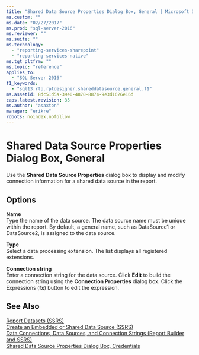 ```yaml
---
title: "Shared Data Source Properties Dialog Box, General | Microsoft Docs"
ms.custom: ""
ms.date: "02/27/2017"
ms.prod: "sql-server-2016"
ms.reviewer: ""
ms.suite: ""
ms.technology: 
  - "reporting-services-sharepoint"
  - "reporting-services-native"
ms.tgt_pltfrm: ""
ms.topic: "reference"
applies_to: 
  - "SQL Server 2016"
f1_keywords: 
  - "sql13.rtp.rptdesigner.shareddatasource.general.f1"
ms.assetid: 8dc51d5a-39e0-4870-8874-9e3d1626e16d
caps.latest.revision: 35
ms.author: "asaxton"
manager: "erikre"
robots: noindex,nofollow
---
```

# Shared Data Source Properties Dialog Box, General
  Use the **Shared Data Source Properties** dialog box to display and modify connection information for a shared data source in the report.  
  
## Options  
 **Name**  
 Type the name of the data source. The data source name must be unique within the report. By default, a general name, such as DataSource1 or DataSource2, is assigned to the data source.  
  
 **Type**  
 Select a data processing extension. The list displays all registered extensions.  
  
 **Connection string**  
 Enter a connection string for the data source. Click **Edit** to build the connection string using the **Connection Properties** dialog box. Click the Expressions (**fx**) button to edit the expression.  
  
## See Also  
 [Report Datasets &#40;SSRS&#41;](../reporting-services/report-data/report-datasets-ssrs.md)   
 [Create an Embedded or Shared Data Source &#40;SSRS&#41;](../a9retired/create-an-embedded-or-shared-data-source-ssrs.md)   
 [Data Connections, Data Sources, and Connection Strings &#40;Report Builder and SSRS&#41;](../reporting-services/report-data/data-connections-data-sources-and-connection-strings-report-builder-and-ssrs.md)   
 [Shared Data Source Properties Dialog Box, Credentials](../a9retired/shared-data-source-properties-dialog-box-credentials.md)  
  
  